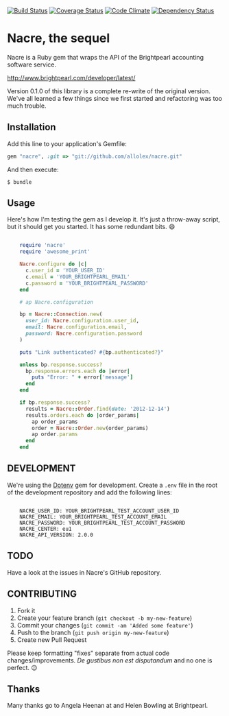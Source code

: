 [![Build Status](https://travis-ci.org/allolex/nacre.svg?branch=master)](https://travis-ci.org/allolex/nacre) [![Coverage Status](https://coveralls.io/repos/allolex/nacre/badge.png?branch=master)](https://coveralls.io/r/allolex/nacre?branch=master) [![Code Climate](https://codeclimate.com/github/allolex/nacre.png)](https://codeclimate.com/github/allolex/nacre) [![Dependency Status](https://gemnasium.com/allolex/nacre.svg)](https://gemnasium.com/allolex/nacre)


# Nacre, the sequel

Nacre is a Ruby gem that wraps the API of the Brightpearl accounting software service.

http://www.brightpearl.com/developer/latest/

Version 0.1.0 of this library is a complete re-write of the original version. We've all learned a few things since we first started and refactoring was too much trouble.

## Installation

Add this line to your application's Gemfile:

```ruby
gem "nacre", :git => "git://github.com/allolex/nacre.git"
```

And then execute:

```
$ bundle
```

## Usage

Here's how I'm testing the gem as I develop it. It's just a throw-away script,
but it should get you started. It has some redundant bits. :smile:

```ruby

    require 'nacre'
    require 'awesome_print'

    Nacre.configure do |c|
      c.user_id = 'YOUR_USER_ID'
      c.email = 'YOUR_BRIGHTPEARL_EMAIL'
      c.password = 'YOUR_BRIGHTPEARL_PASSWORD'
    end

    # ap Nacre.configuration

    bp = Nacre::Connection.new(
      user_id: Nacre.configuration.user_id,
      email: Nacre.configuration.email,
      password: Nacre.configuration.password
    )

    puts "Link authenticated? #{bp.authenticated?}"

    unless bp.response.success?
      bp.response.errors.each do |error|
        puts "Error: " + error['message']
      end
    end

    if bp.response.success?
      results = Nacre::Order.find(date: '2012-12-14')
      results.orders.each do |order_params|
        ap order_params
        order = Nacre::Order.new(order_params)
        ap order.params
      end
    end
```

## DEVELOPMENT


We're using the [Dotenv](https://github.com/bkeepers/dotenv) gem for
development. Create a `.env` file in the root of the development repository and
add the following lines:

```

    NACRE_USER_ID: YOUR_BRIGHTPEARL_TEST_ACCOUNT_USER_ID
    NACRE_EMAIL: YOUR_BRIGHTPEARL_TEST_ACCOUNT_EMAIL
    NACRE_PASSWORD: YOUR_BRIGHTPEARL_TEST_ACCOUNT_PASSWORD
    NACRE_CENTER: eu1
    NACRE_API_VERSION: 2.0.0
```


## TODO

Have a look at the issues in Nacre's GitHub repository.


## CONTRIBUTING

1. Fork it
2. Create your feature branch (`git checkout -b my-new-feature`)
3. Commit your changes (`git commit -am 'Added some feature'`)
4. Push to the branch (`git push origin my-new-feature`)
5. Create new Pull Request

Please keep formatting "fixes" separate from actual code changes/improvements. *De gustibus non est disputandum* and no one is perfect. :wink:

## Thanks 

Many thanks go to Angela Heenan at and Helen Bowling at Brightpearl.
